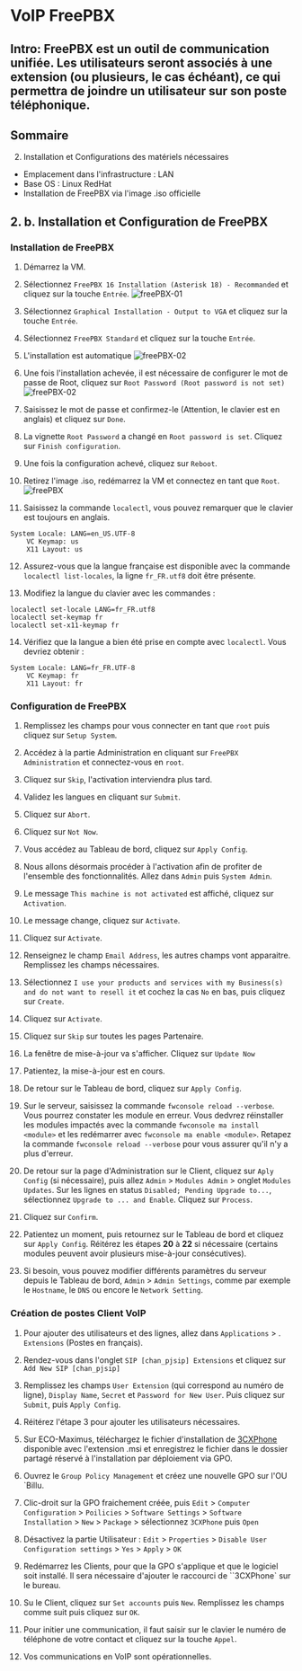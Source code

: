 


# VoIP FreePBX


## Intro: FreePBX est un outil de communication unifiée. Les utilisateurs seront associés à une extension (ou plusieurs, le cas échéant), ce qui permettra de joindre un utilisateur sur son poste téléphonique.



## Sommaire



2. Installation et Configurations des matériels nécessaires


* Emplacement dans l'infrastructure : LAN
* Base OS : Linux RedHat
* Installation de FreePBX via l'image .iso officielle





## 2. b. Installation et Configuration de FreePBX

### Installation de FreePBX

1. Démarrez la VM.

2. Sélectionnez `FreePBX 16 Installation (Asterisk 18) - Recommanded` et cliquez sur la touche `Entrée`.
![freePBX-01](https://github.com/user-attachments/assets/8ab7ec28-0044-49c2-a9b6-f20b4a423494)



3. Sélectionnez `Graphical Installation - Output to VGA` et cliquez sur la touche `Entrée`.



4. Sélectionnez `FreePBX Standard` et cliquez sur la touche `Entrée`.



5. L'installation est automatique
![freePBX-02](https://github.com/user-attachments/assets/804086a3-6a45-4d43-8092-8c639d2938ca)



6. Une fois l'installation achevée, il est nécessaire de configurer le mot de passe de Root, cliquez sur `Root Password (Root password is not set)`
![freePBX-02](https://github.com/user-attachments/assets/f65e97ee-ae41-45d0-a8bb-cea81fb9cc75)



7. Saisissez le mot de passe et confirmez-le (Attention, le clavier est en anglais) et cliquez sur `Done`.



8. La vignette `Root Password` a changé en `Root password is set`. Cliquez sur `Finish configuration`.



9. Une fois la configuration achevé, cliquez sur `Reboot`.



10. Retirez l'image .iso, redémarrez la VM et connectez en tant que `Root`.
![freePBX](https://github.com/user-attachments/assets/8f41e264-39f0-49e0-9cc6-ab26982541be)


11. Saisissez la commande `localectl`, vous pouvez remarquer que le clavier est toujours en anglais.

```
System Locale: LANG=en_US.UTF-8
    VC Keymap: us
    X11 Layout: us
```

12. Assurez-vous que la langue française est disponible avec la commande `localectl list-locales`, la ligne `fr_FR.utf8` doit être présente.

13. Modifiez la langue du clavier avec les commandes :

```
localectl set-locale LANG=fr_FR.utf8
localectl set-keymap fr
localectl set-x11-keymap fr
```

14. Vérifiez que la langue a bien été prise en compte avec `localectl`. Vous devriez obtenir :

```
System Locale: LANG=fr_FR.UTF-8
    VC Keymap: fr
    X11 Layout: fr
```



### Configuration de FreePBX

1. Remplissez les champs pour vous connecter en tant que `root` puis cliquez sur `Setup System`.



2. Accédez à la partie Administration en cliquant sur `FreePBX Administration` et connectez-vous en `root`.



3. Cliquez sur `Skip`, l'activation interviendra plus tard.



4. Validez les langues en cliquant sur `Submit`.



5. Cliquez sur `Abort`.



6. Cliquez sur `Not Now`. 



7. Vous accédez au Tableau de bord, cliquez sur `Apply Config`.



8. Nous allons désormais procéder à l'activation afin de profiter de l'ensemble des fonctionnalités. Allez dans `Admin` puis `System Admin`.



9. Le message `This machine is not activated` est affiché, cliquez sur `Activation`.



10. Le message change, cliquez sur `Activate`.


11. Cliquez sur `Activate`.



12. Renseignez le champ `Email Address`, les autres champs vont apparaitre. Remplissez les champs nécessaires.



13. Sélectionnez `I use your products and services with my Business(s) and do not want to resell it` et cochez la cas `No` en bas, puis cliquez sur `Create`.



14. Cliquez sur `Activate`.


15. Cliquez sur `Skip` sur toutes les pages Partenaire.

 

16. La fenêtre de mise-à-jour va s'afficher. Cliquez sur `Update Now`



17. Patientez, la mise-à-jour est en cours.



18. De retour sur le Tableau de bord, cliquez sur `Apply Config`.




19. Sur le serveur, saisissez la commande `fwconsole reload --verbose`. Vous pourrez constater les module en erreur. Vous dedvrez réinstaller les modules impactés avec la commande `fwconsole ma install <module>` et les redémarrer avec `fwconsole ma enable <module>`. Retapez la commande `fwconsole reload --verbose` pour vous assurer qu'il n'y a plus d'erreur.



20. De retour sur la page d'Administration sur le Client, cliquez sur `Aply Config` (si nécessaire), puis allez `Admin` > `Modules Admin` > onglet `Modules Updates`. Sur les lignes en status `Disabled; Pending Upgrade to...`, sélectionnez `Upgrade to ... and Enable`. Cliquez sur `Process`.



21. Cliquez sur `Confirm`.



22. Patientez un moment, puis retournez sur le Tableau de bord et cliquez sur `Apply Config`. Réitérez les étapes **20** à **22** si nécessaire (certains modules peuvent avoir plusieurs mise-à-jour consécutives).



23. Si besoin, vous pouvez modifier différents paramètres du serveur depuis le Tableau de bord, `Admin` > `Admin Settings`, comme par exemple le `Hostname`, le `DNS` ou encore le `Network Setting`.



### Création de postes Client VoIP

1. Pour ajouter des utilisateurs et des lignes, allez dans `Applications` > . `Extensions` (Postes en français).



2. Rendez-vous dans l'onglet `SIP [chan_pjsip] Extensions` et cliquez sur `Add New SIP [chan_pjsip]`



3. Remplissez les champs `User Extension` (qui correspond au numéro de ligne), `Display Name`, `Secret` et `Password for New User`. Puis cliquez sur `Submit`, puis `Apply Config`.



4. Réitérez l'étape 3 pour ajouter les utilisateurs nécessaires.



5. Sur ECO-Maximus, téléchargez le fichier d'installation de [3CXPhone](https://3cxphone.software.informer.com/download/) disponible avec l'extension .msi et enregistrez le fichier dans le dossier partagé réservé à l'installation par déploiement via GPO.



6. Ouvrez le `Group Policy Management` et créez une nouvelle GPO sur l'OU `Billu.



7. Clic-droit sur la GPO fraichement créée, puis `Edit` > `Computer Configuration` > `Poilicies` > `Software Settings` > `Software Installation` > `New` > `Package` > sélectionnez `3CXPhone` puis `Open`



8. Désactivez la partie Utilisateur : `Edit` > `Properties` > `Disable User Configuration settings` > `Yes` > `Apply` > `OK`



9. Redémarrez les Clients, pour que la GPO s'applique et que le logiciel soit installé. Il sera nécessaire d'ajouter le raccourci de ``3CXPhone` sur le bureau.



10. Su le Client, cliquez sur `Set accounts` puis `New`. Remplissez les champs comme suit puis cliquez sur `OK`.




11. Pour initier une communication, il faut saisir sur le clavier le numéro de téléphone de votre contact et cliquez sur la touche `Appel`.



12. Vos communications en VoIP sont opérationnelles.
